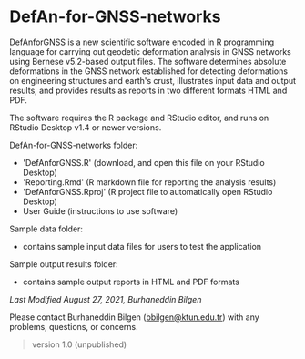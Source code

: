 # DefAn-for-GNSS-networks
DefAnforGNSS is a new scientific software encoded in R programming language for carrying out geodetic deformation analysis in GNSS networks using Bernese v5.2-based output files. The software determines absolute deformations in the GNSS network established for detecting deformations on engineering structures and earth's crust, illustrates input data and output results, and provides results as reports in two different formats HTML and PDF. 

The software requires the R package and RStudio editor, and runs on RStudio Desktop v1.4 or newer versions.


DefAn-for-GNSS-networks folder:
  * 'DefAnforGNSS.R' (download, and open this file on your RStudio Desktop)
  * 'Reporting.Rmd' (R markdown file for reporting the analysis results)
  * 'DefAnforGNSS.Rproj' (R project file to automatically open RStudio Desktop)
  * User Guide (instructions to use software)


Sample data folder: 
  * contains sample input data files for users to test the application 


Sample output results folder: 
  * contains sample output reports in HTML and PDF formats 


_Last Modified August 27, 2021, Burhaneddin Bilgen_

Please contact Burhaneddin Bilgen (bbilgen@ktun.edu.tr) with any problems, questions, or concerns.

>version 1.0 (unpublished)

